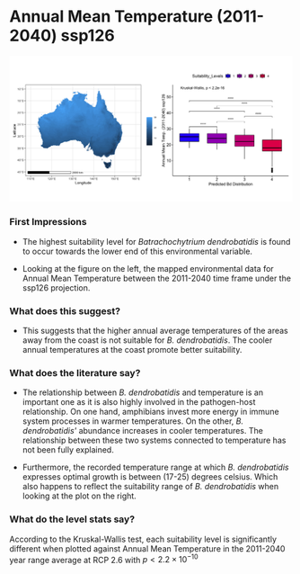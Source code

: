 # Annual Mean Temperature (2011-2040) ssp126
![image info](../../Analysis_Plots/Full_Extent_OnlyEnvs/Mean_Annual_Temp_1140_126.png)
### First Impressions

* The highest suitability level for *Batrachochytrium dendrobatidis* is found to occur towards the lower end of this environmental variable.

* Looking at the figure on the left, the mapped environmental data for Annual Mean Temperature between the 2011-2040 time frame under the ssp126 projection.

### What does this suggest?

* This suggests that the higher annual average temperatures of the areas away from the coast is not suitable for *B. dendrobatidis*. The cooler annual temperatures at the coast promote better suitability.

### What does the literature say?

* The relationship between *B. dendrobatidis* and temperature is an important one as it is also highly involved in the pathogen-host relationship. On one hand, amphibians invest more energy in immune system processes in warmer temperatures. On the other, *B. dendrobatidis'* abundance increases in cooler temperatures. The relationship between these two systems connected to temperature has not been fully explained.

* Furthermore, the recorded temperature range at which *B. dendrobatidis* expresses optimal growth is between (17-25) degrees celsius. Which also happens to reflect the suitability range of *B. dendrobatidis* when looking at the plot on the right.

### What do the level stats say?
According to the Kruskal-Wallis test, each suitability level is significantly different when plotted against Annual Mean Temperature in the 2011-2040 year range average at RCP 2.6 with $p < 2.2 \times 10^{-10}$ 

